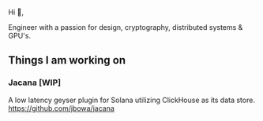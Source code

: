 Hi 👋,

Engineer with a passion for design, cryptography, distributed systems & GPU's.

## Things I am working on
### Jacana [WIP]

A low latency geyser plugin for Solana utilizing ClickHouse as its data store. https://github.com/jbowa/jacana

